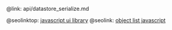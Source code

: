 @link: api/datastore_serialize.md

@seolinktop: [javascript ui library](https://webix.com)
@seolink: [object list javascript](https://webix.com/widget/list/)